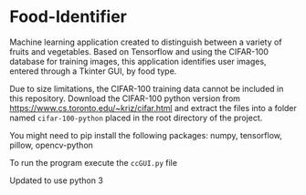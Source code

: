 # Food-Identifier
Machine learning application created to distinguish between a variety of fruits and vegetables. Based on Tensorflow and using the CIFAR-100 database for training images, this application identifies user images, entered through a Tkinter GUI, by food type.

Due to size limitations, the CIFAR-100 training data cannot be included in this repository. Download the CIFAR-100 python version from https://www.cs.toronto.edu/~kriz/cifar.html and extract the files into a folder named `cifar-100-python` placed in the root directory of the project.

You might need to pip install the following packages: numpy, tensorflow, pillow, opencv-python

To run the program execute the `ccGUI.py` file

Updated to use python 3
